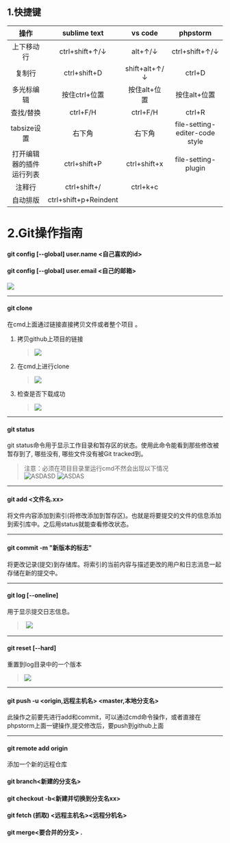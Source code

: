 ## 1.快捷键		

|    操作    |  sublime text  |    vs code    |    phpstorm    |
| :--------: | :------------: | :-----------: | :------------: |
| 上下移动行 | ctrl+shift+↑/↓ |    alt+↑/↓    | ctrl+shift+↑/↓ |
|   复制行   |  ctrl+shift+D  | shift+alt+↑/↓ |     ctrl+D     |
|多光标编辑|按住ctrl+位置|按住alt+位置|按住alt+位置|
|查找/替换|ctrl+F/H|ctrl+F/H|ctrl+R|
|tabsize设置|右下角|右下角|file-setting-editer-code style|
|打开编辑器的插件运行列表|ctrl+shift+P|ctrl+shift+x|file-setting-plugin|
|注释行|ctrl+shift+/|ctrl+k+c||
|自动排版|ctrl+shift+p+Reindent|||

# 2.Git操作指南	
 ####  git config [--global] user.name <自己喜欢的id>
 ####  git config [--global] user.email <自己的邮箱>

![](https://i.loli.net/2019/03/31/5ca01dd656ad8.png)
***
 ####  git clone <url>
  在cmd上面通过链接直接拷贝文件或者整个项目 。
1. 拷贝github上项目的链接

     >![](https://i.loli.net/2019/03/31/5ca02345b8af3.png)
2. 在cmd上进行clone

     >![](https://i.loli.net/2019/03/31/5ca023a838d4f.png)
3. 检查是否下载成功

     >![](https://i.loli.net/2019/03/31/5ca024533d85c.png)    
***
 ####  git status 
git status命令用于显示工作目录和暂存区的状态。使用此命令能看到那些修改被暂存到了, 哪些没有, 哪些文件没有被Git tracked到。
> 注意：必须在项目目录里运行cmd不然会出现以下情况  
> ![ASDASD](https://i.loli.net/2019/03/31/5ca026e9d10fb.png)
> ![ASDAS](https://i.loli.net/2019/03/31/5ca026ea4c03b.png)
***
 #### git add <文件名.xx>
将文件内容添加到索引(将修改添加到暂存区)。也就是将要提交的文件的信息添加到索引库中。之后用status就能查看修改状态。
***
 #### git commit -m "新版本的标志"  
将更改记录(提交)到存储库。将索引的当前内容与描述更改的用户和日志消息一起存储在新的提交中。
****
 #### git log [--oneline]
用于显示提交日志信息。
> ​	![](https://i.loli.net/2019/03/31/5ca0331a3b65c.png)
****
 #### git reset [--hard] <versioncode>
重置到log目录中的一个版本
> ![](https://i.loli.net/2019/03/31/5ca0350850ee5.png)
****
 #### git push -u <origin,远程主机名> <master,本地分支名>
此操作之前要先进行add和commit，可以通过cmd命令操作，或者直接在phpstorm上面一键操作,提交修改后，要push到github上面
****
 #### git remote add origin <url> 
添加一个新的远程仓库
 #### git branch<新建的分支名>
 #### git checkout -b<新建并切换到分支名xx>
 #### git fetch (抓取) <远程主机名><远程分机名>
 #### git merge<要合并的分支>	.				